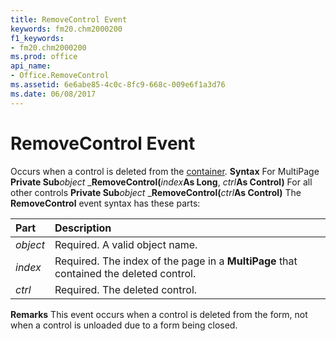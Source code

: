 ```yaml
---
title: RemoveControl Event
keywords: fm20.chm2000200
f1_keywords:
- fm20.chm2000200
ms.prod: office
api_name:
- Office.RemoveControl
ms.assetid: 6e6abe85-4c0c-8fc9-668c-009e6f1a3d76
ms.date: 06/08/2017
---
```



# RemoveControl Event



Occurs when a control is deleted from the [container](vbe-glossary.md).
 **Syntax**
For MultiPage **Private Sub**_object_ _**RemoveControl(**_index_**As Long**, _ctrl_**As Control)**
For all other controls **Private Sub**_object_ _**RemoveControl(**_ctrl_**As Control)**
The **RemoveControl** event syntax has these parts:


|**Part**|**Description**|
|:-----|:-----|
| _object_|Required. A valid object name.|
| _index_|Required. The index of the page in a **MultiPage** that contained the deleted control.|
| _ctrl_|Required. The deleted control.|
 **Remarks**
This event occurs when a control is deleted from the form, not when a control is unloaded due to a form being closed.

